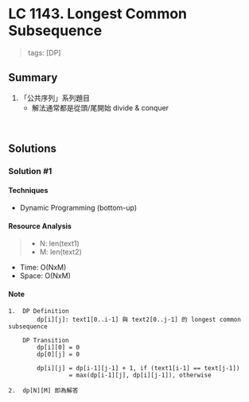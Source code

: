 # LC 1143. Longest Common Subsequence
> tags:  [DP]

## Summary 
1.  「公共序列」系列題目
    - 解法通常都是從頭/尾開始 divide & conquer

<br>

## Solutions
### Solution #1
#### Techniques
- Dynamic Programming (bottom-up)

#### Resource Analysis
> - N: len(text1)
> - M: len(text2)
- Time: O(NxM)
- Space: O(NxM)

#### Note
```
1.  DP Definition
        dp[i][j]: text1[0..i-1] 與 text2[0..j-1] 的 longest common subsequence

    DP Transition
        dp[i][0] = 0
        dp[0][j] = 0
        
        dp[i][j] = dp[i-1][j-1] + 1, if (text1[i-1] == text[j-1])
                 = max(dp[i-1][j], dp[i][j-1]), otherwise

2.  dp[N][M] 即為解答
```

<br>
